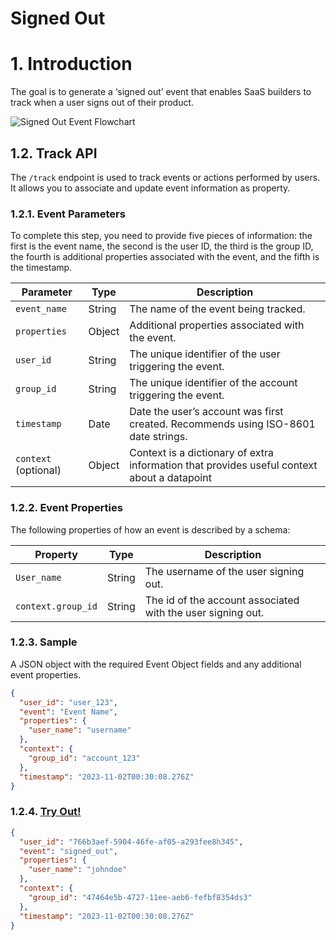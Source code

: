 # Signed Out

# 1. Introduction

The goal is to generate a ‘signed out’ event that enables SaaS builders to track when a user signs out of their product.

![Signed Out Event Flowchart](/img/docs/events/signed_out.png)

## 1.2. Track API

The `/track` endpoint is used to track events or actions performed by users. It allows you to associate and update event information as property.

### 1.2.1. Event Parameters

To complete this step, you need to provide five pieces of information: the first is the event name, the second is the user ID, the third is the group ID, the fourth is additional properties associated with the event, and the fifth is the timestamp.

| Parameter   | Type   | Description                                                  |
|-------------|--------|--------------------------------------------------------------|
| `event_name`| String | The name of the event being tracked.                         |
| `properties`| Object | Additional properties associated with the event.             |
| `user_id`   | String | The unique identifier of the user triggering the event.      |
| `group_id`  | String | The unique identifier of the account triggering the event.   |
| `timestamp` | Date   | Date the user’s account was first created. Recommends using ISO-8601 date strings. |
| `context` (optional) | Object | Context is a dictionary of extra information that provides useful context about a datapoint |

### 1.2.2. Event Properties

The following properties of how an event is described by a schema:

| Property          | Type   | Description                                        |
|-------------------|--------|----------------------------------------------------|
| `User_name`       | String | The username of the user signing out.              |
| `context.group_id`| String | The id of the account associated with the user signing out. |

### 1.2.3. Sample

A JSON object with the required Event Object fields and any additional event properties.

```json
{
  "user_id": "user_123",
  "event": "Event Name",
  "properties": {
    "user_name": "username"
  },
  "context": {
    "group_id": "account_123"
  },
  "timestamp": "2023-11-02T00:30:08.276Z"
}
```

### 1.2.4. [Try Out!](../../../../../integrate/public_apis/track)

```json
{
  "user_id": "766b3aef-5904-46fe-af05-a293fee8h345",
  "event": "signed_out",
  "properties": {
    "user_name": "johndoe"
  },
  "context": {
    "group_id": "47464e5b-4727-11ee-aeb6-fefbf8354ds3"
  },
  "timestamp": "2023-11-02T00:30:08.276Z"
}
```
